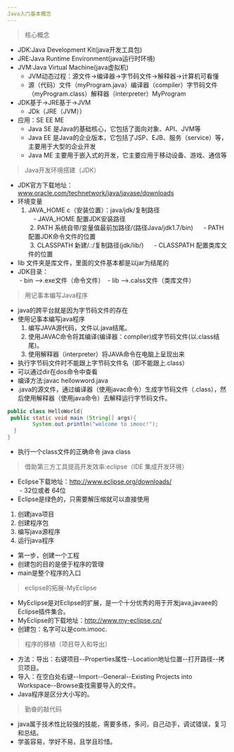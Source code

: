 ```yaml
---
Java入门基本概念
---  
```

> 核心概念  
- JDK:Java Development Kit(java开发工具包)  
- JRE:Java Runtime Environment(java运行时环境)  
- JVM:Java Virtual Machine(java虚拟机)  
  - JVM动态过程：源文件->编译器->字节码文件->解释器->计算机可看懂  
  - 源（代码）文件（myProgram.java）编译器（compiler）字节码文件（myProgram.class）解释器（interpreter）MyProgram
- JDK基于->JRE基于->JVM  
  - JDk（JRE（JVM））  
- 应用：SE EE ME  
  - Java SE 是Java的基础核心，它包括了面向对象、API、JVM等  
  - Java EE 是Java的企业版本，它包括了JSP、EJB、服务（service）等，主要用于大型的企业开发  
  - Java ME 主要用于嵌入式的开发，它主要应用于移动设备、游戏、通信等  

> Java开发环境搭建（JDK）  
- JDK官方下载地址：www.oracle.com/technetwork/java/javase/downloads  
- 环境变量  
  1. JAVA_HOME c（安装位置）：java/jdk/复制路径  
    - JAVA_HOME 配置JDK安装路径  
  2. PATH  系统自带/变量值最前加路径/(路径Java/jdk1.7/bin)   
    - PATH 配置JDK命令文件的位置  
  3. CLASSPATH  新建/.:/复制路径(jdk/lib/)   
    - CLASSPATH 配置类库文件的位置  
- lib 文件夹是库文件，里面的文件基本都是以jar为结尾的  
- JDK目录：  
  - bin -->.exe文件（命令文件）
  - lib -->.calss文件（类库文件）  
 
> 用记事本编写Java程序  
- java的跨平台就是因为字节码文件的存在  
- 使用记事本编写java程序  
  1. 编写JAVA源代码，文件以.java结尾。  
  2. 使用JAVAC命令将其编译(编译器：compller)成字节码文件(以.class结尾)。  
  3. 使用解释器（interpreter）将JAVA命令在电脑上呈现出来  
- 执行字节码文件时不能跟上字节码文件名（即不能跟上.class）  
- 可以通过dir在dos命令中查看  
- 编译方法:javac hellowword.java  
- .java的源文件，通过编译器（使用javac命令）生成字节码文件（.class），然后使用解释器（使用java命令）去解释运行字节码文件。  
```java
public class HelloWorld{
 public static void main (String[] args){
        System.out.println("welcome to imooc!");
  }
}
```  
- 执行一个class文件的正确命令 java class  

> 借助第三方工具提高开发效率:eclipse（IDE 集成开发环境）  
- Eclipse下载地址：http://www.eclipse.org/downloads/  
  - 32位或者 64位  
- Eclipse是绿色的，只需要解压缩就可以直接使用
1. 创建java项目  
2. 创建程序包  
3. 编写java源程序  
4. 运行java程序  
- 第一步，创建一个工程  
- 创建包的目的是便于程序的管理  
- main是整个程序的入口  

> eclipse的拓展-MyEclipse  
- MyEclipse是对Eclipse的扩展，是一个十分优秀的用于开发java,javaee的Eclipse插件集合。  
- MyEclipse的下载地址：http://www.my-eclipse.cn/  
- 创建包：名字可以是com.imooc.  

> 程序的移植（项目导入和导出）  
- 方法：导出：右键项目--Properties属性--Location地址位置--打开路径--拷贝项目。  
- 导入：在空白处右键--Import--General--Existing Projects into Workspace--Browse查找需要导入的文件。  
- Java程序是区分大小写的。  

> 勤奋的敲代码  
- java属于技术性比较强的技能，需要多练，多问，自己动手，调试错误，复习和总结。
- 学虽容易，学好不易，且学且珍惜。



